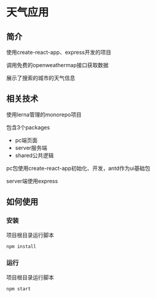 # 天气应用

## 简介

使用create-react-app、express开发的项目

调用免费的openweathermap接口获取数据

展示了搜索的城市的天气信息



## 相关技术

使用lerna管理的monorepo项目

包含3个packages

- pc端页面
- server服务端
- shared公共逻辑

pc包使用create-react-app初始化、开发，antd作为ui基础包

server端使用express



## 如何使用

### 安装

项目根目录运行脚本

```bash
npm install
```

### 运行

项目根目录运行脚本

```bash
npm start
```



